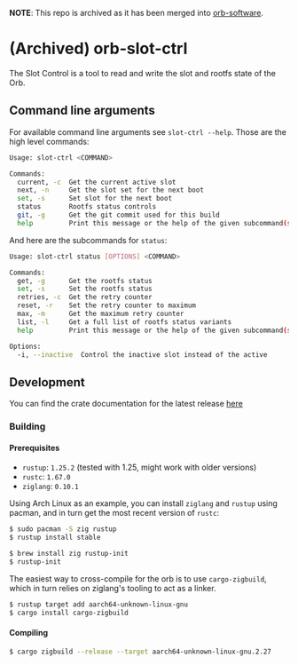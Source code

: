 **NOTE**: This repo is archived as it has been merged into [orb-software](https://github.com/worldcoin/orb-software).

# (Archived) orb-slot-ctrl
The Slot Control is a tool to read and write the slot and rootfs state of the Orb.

## Command line arguments
For available command line arguments see `slot-ctrl --help`.
Those are the high level commands:

```sh
Usage: slot-ctrl <COMMAND>

Commands:
  current, -c  Get the current active slot
  next, -n     Get the slot set for the next boot
  set, -s      Set slot for the next boot
  status       Rootfs status controls
  git, -g      Get the git commit used for this build
  help         Print this message or the help of the given subcommand(s)
```

And here are the subcommands for `status`:

```sh
Usage: slot-ctrl status [OPTIONS] <COMMAND>

Commands:
  get, -g      Get the rootfs status
  set, -s      Set the rootfs status
  retries, -c  Get the retry counter
  reset, -r    Set the retry counter to maximum
  max, -m      Get the maximum retry counter
  list, -l     Get a full list of rootfs status variants
  help         Print this message or the help of the given subcommand(s)

Options:
  -i, --inactive  Control the inactive slot instead of the active
```

## Development

You can find the crate documentation for the latest release [here](https://super-adventure-p1l5l8m.pages.github.io/)

### Building

#### Prerequisites
+ `rustup`: `1.25.2` (tested with 1.25, might work with older versions)
+ `rustc`: `1.67.0`
+ `ziglang`: `0.10.1`

Using Arch Linux as an example, you can install `ziglang` and `rustup` using pacman, and in turn
get the most recent version of `rustc`:

```sh
$ sudo pacman -S zig rustup
$ rustup install stable
```

```sh
$ brew install zig rustup-init
$ rustup-init
```

The easiest way to cross-compile for the orb is to use `cargo-zigbuild`, which
in turn relies on ziglang's tooling to act as a linker.

```sh
$ rustup target add aarch64-unknown-linux-gnu
$ cargo install cargo-zigbuild
```

#### Compiling

```sh
$ cargo zigbuild --release --target aarch64-unknown-linux-gnu.2.27
```
